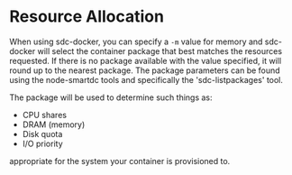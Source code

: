 # Resource Allocation

When using sdc-docker, you can specify a `-m` value for memory and sdc-docker
will select the container package that best matches the resources requested.
If there is no package available with the value specified, it will round up to
the nearest package. The package parameters can be found using the node-smartdc
tools and specifically the 'sdc-listpackages' tool.

The package will be used to determine such things as:

 * CPU shares
 * DRAM (memory)
 * Disk quota
 * I/O priority

appropriate for the system your container is provisioned to.
